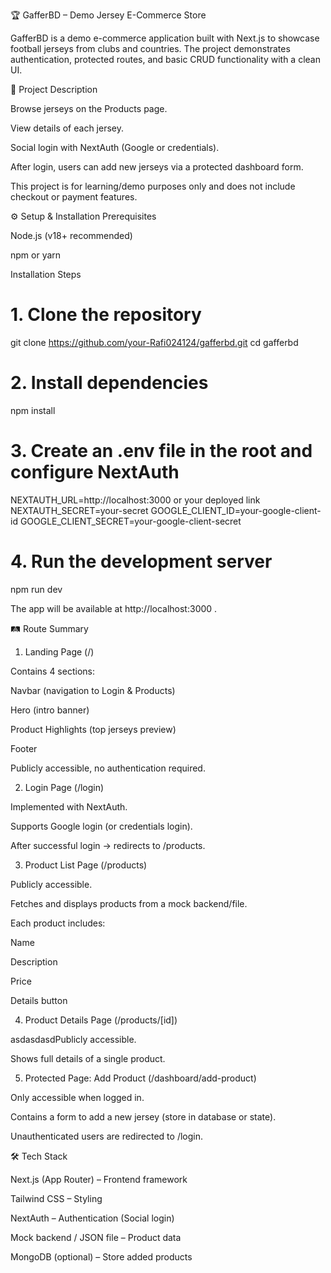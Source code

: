 🏆 GafferBD – Demo Jersey E-Commerce Store

GafferBD is a demo e-commerce application built with Next.js to showcase football jerseys from clubs and countries.
The project demonstrates authentication, protected routes, and basic CRUD functionality with a clean UI.

📖 Project Description

Browse jerseys on the Products page.

View details of each jersey.

Social login with NextAuth (Google or credentials).

After login, users can add new jerseys via a protected dashboard form.

This project is for learning/demo purposes only and does not include checkout or payment features.

⚙️ Setup & Installation
Prerequisites

Node.js (v18+ recommended)

npm or yarn

Installation Steps
# 1. Clone the repository
git clone https://github.com/your-Rafi024124/gafferbd.git
cd gafferbd

# 2. Install dependencies
npm install

# 3. Create an .env file in the root and configure NextAuth
NEXTAUTH_URL=http://localhost:3000 or your deployed link
NEXTAUTH_SECRET=your-secret
GOOGLE_CLIENT_ID=your-google-client-id
GOOGLE_CLIENT_SECRET=your-google-client-secret

# 4. Run the development server
npm run dev


The app will be available at http://localhost:3000
.

🛤️ Route Summary
1. Landing Page (/)

Contains 4 sections:

Navbar (navigation to Login & Products)

Hero (intro banner)

Product Highlights (top jerseys preview)

Footer

Publicly accessible, no authentication required.

2. Login Page (/login)

Implemented with NextAuth.

Supports Google login (or credentials login).

After successful login → redirects to /products.

3. Product List Page (/products)

Publicly accessible.

Fetches and displays products from a mock backend/file.

Each product includes:

Name

Description

Price

Details button

4. Product Details Page (/products/[id])

asdasdasdPublicly accessible.

Shows full details of a single product.

5. Protected Page: Add Product (/dashboard/add-product)

Only accessible when logged in.

Contains a form to add a new jersey (store in database or state).

Unauthenticated users are redirected to /login.

🛠️ Tech Stack

Next.js (App Router) – Frontend framework

Tailwind CSS – Styling

NextAuth – Authentication (Social login)

Mock backend / JSON file – Product data

MongoDB (optional) – Store added products
